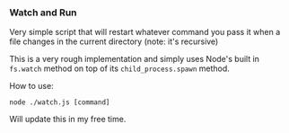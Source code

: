 ### Watch and Run

Very simple script that will restart whatever command you pass it when a file
changes in the current directory (note: it's recursive)

This is a very rough implementation and simply uses Node's built in `fs.watch`
method on top of its `child_process.spawn` method.

How to use:

`node ./watch.js [command]`

Will update this in my free time.
